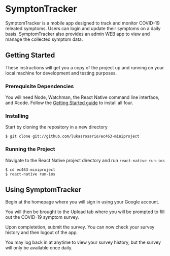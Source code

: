 # SymptonTracker

SymptomTracker is a mobile app designed to track and monitor COVID-19 releated symptoms. Users can login and update their symptoms on a daily basis. SymptomTracker also provides an admin WEB app to view and manage the collected symptom data.

## Getting Started

These instructions will get you a copy of the project up and running on your local machine for development and testing purposes.

### Prerequisite Dependencies

You will need Node, Watchman, the React Native command line interface, and Xcode. Follow the [Getting Started guide](https://reactnative.dev/docs/0.8/getting-started) to install all four.

### Installing

Start by cloning the repository in a new directory

    $ git clone git://github.com/lukasrosario/ec463-miniproject
    
### Running the Project

Navigate to the React Native project directory and run `react-native run-ios`  

    $ cd ec463-miniproject
    $ react-native run-ios
    
## Using SymptomTracker
Begin at the homepage where you will sign in using your Google account.

You will then be brought to the Upload tab where you will be prompted to fill out the COVID-19 symptom survey.

Upon completetion, submit the survey. You can now check your survey history and then logout of the app.

You may log back in at anytime to view your survey history, but the survey will only be available once daily.
